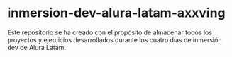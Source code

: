 # inmersion-dev-alura-latam-axxving
Este repositorio se ha creado con el propósito de almacenar todos los proyectos y ejercicios desarrollados durante los cuatro días de inmersión dev de Alura Latam.
